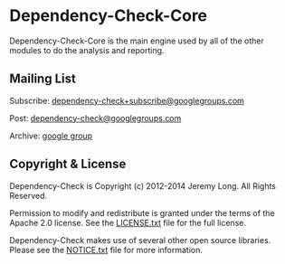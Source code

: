Dependency-Check-Core
================

Dependency-Check-Core is the main engine used by all of the other modules to do the analysis and reporting.

Mailing List
------------

Subscribe: [dependency-check+subscribe@googlegroups.com][subscribe]

Post: [dependency-check@googlegroups.com][post]

Archive: [google group](https://groups.google.com/forum/#!forum/dependency-check)

Copyright & License
------------

Dependency-Check is Copyright (c) 2012-2014 Jeremy Long. All Rights Reserved.

Permission to modify and redistribute is granted under the terms of the Apache 2.0 license. See the [LICENSE.txt](https://raw.githubusercontent.com/jeremylong/DependencyCheck/master/LICENSE.txt) file for the full license.

Dependency-Check makes use of several other open source libraries. Please see the [NOTICE.txt][notices] file for more information.


  [wiki]: https://github.com/jeremylong/DependencyCheck/wiki
  [subscribe]: mailto:dependency-check+subscribe@googlegroups.com
  [post]: mailto:dependency-check@googlegroups.com
  [notices]: https://github.com/jeremylong/DependencyCheck/blob/main/NOTICE.txt
